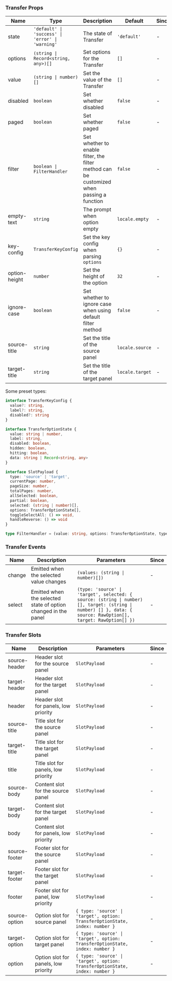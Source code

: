 ### Transfer Props

| Name          | Type                                             | Description                                                                               | Default         | Since |
| ------------- | ------------------------------------------------ | ----------------------------------------------------------------------------------------- | --------------- | ----- |
| state         | `'default' \| 'success' \| 'error' \| 'warning'` | The state of Transfer                                                                     | `'default'`     | -     |
| options       | `(string \| Record<string, any>)[]`              | Set options for the Transfer                                                              | `[]`            | -     |
| value         | `(string \| number)[]`                           | Set the value of the Transfer                                                             | `[]`            | -     |
| disabled      | `boolean`                                        | Set whether disabled                                                                      | `false`         | -     |
| paged         | `boolean`                                        | Set whether paged                                                                         | `false`         | -     |
| filter        | `boolean \| FilterHandler`                       | Set whether to enable filter, the filter method can be customized when passing a function | `false`         | -     |
| empty-text    | `string`                                         | The prompt when option empty                                                              | `locale.empty`  | -     |
| key-config    | `TransferKeyConfig`                              | Set the key config when parsing `options`                                                 | `{}`            | -     |
| option-height | `number`                                         | Set the height of the option                                                              | `32`            | -     |
| ignore-case   | `boolean`                                        | Set whether to ignore case when using default filter method                               | `false`         | -     |
| source-title  | `string`                                         | Set the title of the source panel                                                         | `locale.source` | -     |
| target-title  | `string`                                         | Set the title of the target panel                                                         | `locale.target` | -     |

Some preset types:

```ts
interface TransferKeyConfig {
  value?: string,
  label?: string,
  disabled?: string
}

interface TransferOptionState {
  value: string | number,
  label: string,
  disabled: boolean,
  hidden: boolean,
  hitting: boolean,
  data: string | Record<string, any>
}

interface SlotPayload {
  type: 'source' | 'target',
  currentPage: number,
  pageSize: number,
  totalPages: number,
  allSelected: boolean,
  partial: boolean,
  selected: (string | number)[],
  options: TransferOptionState[],
  toggleSelectAll: () => void,
  handleReverse: () => void
}

type FilterHandler = (value: string, options: TransferOptionState, type: 'source' | 'target') => boolean
```

### Transfer Events

| Name   | Description                                                    | Parameters                                                                                                                                                    | Since |
| ------ | -------------------------------------------------------------- | ------------------------------------------------------------------------------------------------------------------------------------------------------------- | ----- |
| change | Emitted when the selected value changes                        | `(values: (string \| number)[])`                                                                                                                              | -     |
| select | Emitted when the selected state of option changed in the panel | `(type: 'source' \| 'target', selected: { source: (string \| number)[], target: (string \| number) [] }, data: { source: RawOption[], target: RawOption[] })` | -     |

### Transfer Slots

| Name          | Description                           | Parameters                                                                   | Since |
| ------------- | ------------------------------------- | ---------------------------------------------------------------------------- | ----- |
| source-header | Header slot for the source panel      | `SlotPayload`                                                                | -     |
| target-header | Header slot for the target panel      | `SlotPayload`                                                                | -     |
| header        | Header slot for panels, low priority  | `SlotPayload`                                                                | -     |
| source-title  | Title slot for the source panel       | `SlotPayload`                                                                | -     |
| target-title  | Title slot for the target panel       | `SlotPayload`                                                                | -     |
| title         | Title slot for panels, low priority   | `SlotPayload`                                                                | -     |
| source-body   | Content slot for the source panel     | `SlotPayload`                                                                | -     |
| target-body   | Content slot for the target panel     | `SlotPayload`                                                                | -     |
| body          | Content slot for panels, low priority | `SlotPayload`                                                                | -     |
| source-footer | Footer slot for the source panel      | `SlotPayload`                                                                | -     |
| target-footer | Footer slot for the target panel      | `SlotPayload`                                                                | -     |
| footer        | Footer slot for panel, low priority   | `SlotPayload`                                                                | -     |
| source-option | Option slot for source panel          | `{ type: 'source' \| 'target', option: TransferOptionState, index: number }` | -     |
| target-option | Option slot for target panel          | `{ type: 'source' \| 'target', option: TransferOptionState, index: number }` | -     |
| option        | Option slot for panels, low priority  | `{ type: 'source' \| 'target', option: TransferOptionState, index: number }` | -     |
